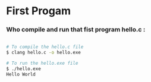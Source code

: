 # First Progam

### Who compile and run that fist program hello.c : 

```Bash

# To compile the hello.c file
$ clang hello.c -o hello.exe

# To run the hello.exe file
$ ./hello.exe
Hello World 

```